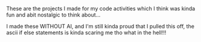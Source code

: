 These are the projects I made for my code activities which I think was kinda fun and abit nostalgic to think about...

I made these WITHOUT AI, and I'm still kinda proud that I pulled this off, the ascii if else statements is kinda scaring me tho what in the hell!!!
